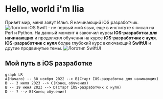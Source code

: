 # Hello, world i'm Ilia
Привет мир, меня зовут Илья. Я начинающий iOS разработчик.
![Логотип iOS](https://developer.apple.com/news/images/og/ios-17-og-twitter.jpg)
Swift - не первый мой язык, еще в институте я писал на Perl и Python.
На данный момент я закончил курсы **IOS-разработка для начинающих** и продолжил обучения на курсе **iOS-разработчик с нуля**.
**iOS-разработчик с нуля** более глубокий курс включающий  **SwiftUI** и другие продвинутые темы.
![Логотип SwiftUI](https://developer.apple.com/assets/elements/icons/swiftui/swiftui-96x96_2x.png)
## Мой путь в iOS разработке

```mermaid
graph LR
A(Начало) -- 30 ноября 2022 --> B(Старт IOS-разработка для начинающих)
B -- 3 июля 2023 --> C(Конец обучения)
B -- 19 июня 2023 --> D(Старт iOS-разработчик с нуля)
D -- ? --> E(Конец обучения)
```
